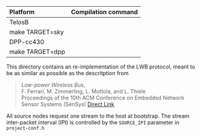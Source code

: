 |Platform| Compilation command |
|:---|:---|
|TelosB 
  | make TARGET=sky |
|DPP-cc430 
  | make TARGET=dpp |

This directory contains an re-implementation of the LWB protocol, meant to be as similar as possible as the descritption from 
> *Low-power Wireless Bus*,  
F. Ferrari, M. Zimmerling, L. Mottola, and L. Thiele  
Proceedings of the 10th ACM Conference on Embedded Network Sensor Systems (SenSys)
[Direct Link](doi.acm.org/10.1145/2426656.2426658)

All source nodes request one stream to the host at bootstrap. The stream inter-packet interval (IPI) is controlled by the `SOURCE_IPI` parameter in `project-conf.h`